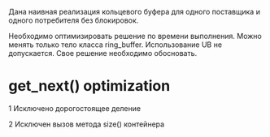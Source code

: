 ﻿Дана наивная реализация кольцевого буфера для одного поставщика и одного потребителя без блокировок.

Необходимо оптимизировать решение по времени выполнения.
Можно менять только тело класса ring_buffer.
Использование UB не допускается.
Свое решение необходимо обосновать.


# get_next() optimization

1 Исключено дорогостоящее деление

2 Исключен вызов метода size() контейнера
